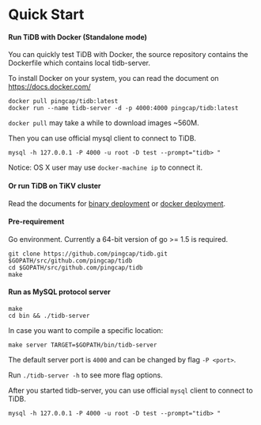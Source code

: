 # Quick Start

#### Run TiDB with Docker (Standalone mode)

You can quickly test TiDB with Docker, the source repository contains the Dockerfile which contains local tidb-server.

To install Docker on your system, you can read the document on https://docs.docker.com/

```
docker pull pingcap/tidb:latest
docker run --name tidb-server -d -p 4000:4000 pingcap/tidb:latest
```

`docker pull` may take a while to download images ~560M.

Then you can use official mysql client to connect to TiDB.

```
mysql -h 127.0.0.1 -P 4000 -u root -D test --prompt="tidb> "  
```

Notice: OS X user may use `docker-machine ip` to connect it.

#### __Or run TiDB on TiKV cluster__ 

Read the documents for [binary deployment](https://github.com/pingcap/docs/blob/master/op-guide/binary-deployment.md) or [docker deployment](https://github.com/pingcap/docs/blob/master/op-guide/docker-deployment.md).

#### __Pre-requirement__

Go environment. Currently a 64-bit version of go >= 1.5 is required.
```
git clone https://github.com/pingcap/tidb.git $GOPATH/src/github.com/pingcap/tidb
cd $GOPATH/src/github.com/pingcap/tidb
make
```

#### __Run as MySQL protocol server__

```
make
cd bin && ./tidb-server
```

In case you want to compile a specific location:

```
make server TARGET=$GOPATH/bin/tidb-server
```

The default server port is `4000` and can be changed by flag `-P <port>`.

Run `./tidb-server -h` to see more flag options.

After you started tidb-server, you can use official `mysql` client to connect to TiDB.

```
mysql -h 127.0.0.1 -P 4000 -u root -D test --prompt="tidb> " 
```

